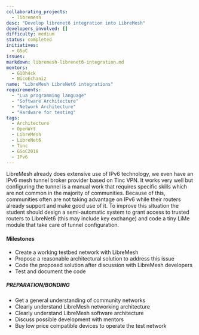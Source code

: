 ```yaml
---
collaborating_projects:
  - libremesh
desc: "Develop librenet6 integration into LibreMesh"
developers_involved: []
difficulty: medium
status: completed
initiatives:
  - GSoC
issues:
markdown: libremesh-librenet6-integration.md
mentors:
  - G10h4ck
  - NicoEchaniz
name: "LibreMesh LibreNet6 integrations"
requirements:
  - "Lua programming language"
  - "Software Architecture"
  - "Network Architecture"
  - "Hardware for testing"
tags:
  - Architecture
  - OpenWrt
  - LibreMesh
  - LibreNet6
  - Tinc
  - GSoC2018
  - IPv6
---
```



LibreMesh already does extensive use of IPv6 technology, we even have an IPv6
mesh tunnel broker provider based on Tinc VPN. It works very well but
configuring the tunnel is a manual work that requires specific skills which are
not common in the majority of communities. Because of this, communities often
are not taking advantage on IPv6 while their routers already support and make
good use of it.
To improve this situation the student should design a semi-automatic system to
grant access to trusted routers to LibreNet6 (this may include key exchange) and
code a tiny LiMe module that take care of tunnel configuration.


#### Milestones

* Create a working testbed network with LibreMesh
* Propose a reasonable architectural solution to address this issue
* Code the proposed solution after discussion with LibreMesh developers
* Test and document the code


##### PREPARATION/BONDING

* Get a general understanding of community networks
* Clearly understand LibreMesh networking architecture
* Clearly understand LibreMesh software architecture
* Discuss possible development with mentors
* Buy low price compatible devices to operate the test network
